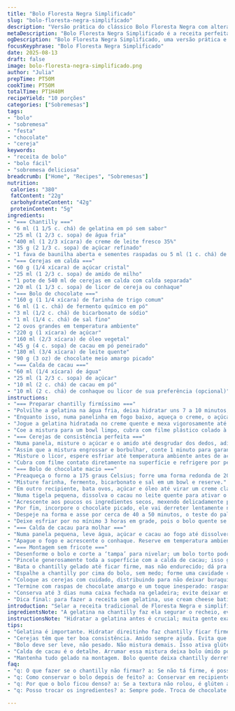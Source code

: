 ```yaml
---
title: "Bolo Floresta Negra Simplificado"
slug: "bolo-floresta-negra-simplificado"
description: "Versão prática do clássico Bolo Floresta Negra com alterações para agilizar o preparo e evitar ingredientes difíceis. Ajustes na quantidade de açúcar e substituição de chocolate meio amargo por um mais fácil de derreter e incorporar. Aplicação de gelatina na chantilly para firmeza sem perder leveza, além de um toque extra na cobertura com raspas de chocolate branco. Preparação do recheio de cerejas com amido de milho para dar consistência sem escorrer. O bolo é finalizado com um xarope de cacau enriquecido com conhaque, garantindo um aroma marcante. Ideal para quem quer resultado elegante sem complicação."
metaDescription: "Bolo Floresta Negra Simplificado é a receita perfeita para quem deseja um bolo leve, saboroso e prático de fazer com sabor autêntico."
ogDescription: "Bolo Floresta Negra Simplificado, uma versão prática e deliciosa do clássico, com ingredientes acessíveis e uma cobertura incrível."
focusKeyphrase: "Bolo Floresta Negra Simplificado"
date: 2025-08-13
draft: false
image: bolo-floresta-negra-simplificado.png
author: "Julia"
prepTime: PT50M
cookTime: PT50M
totalTime: PT1H40M
recipeYield: "10 porções"
categories: ["Sobremesas"]
tags:
- "bolo"
- "sobremesa"
- "festa"
- "chocolate"
- "cereja"
keywords:
- "receita de bolo"
- "bolo fácil"
- "sobremesa deliciosa"
breadcrumb: ["Home", "Recipes", "Sobremesas"]
nutrition: 
 calories: "380"
 fatContent: "22g"
 carbohydrateContent: "42g"
 proteinContent: "5g"
ingredients:
- "=== Chantilly ==="
- "6 ml (1 1/5 c. chá) de gelatina em pó sem sabor"
- "25 ml (1 2/3 c. sopa) de água fria"
- "400 ml (1 2/3 xícara) de creme de leite fresco 35%"
- "35 g (2 1/3 c. sopa) de açúcar refinado"
- "1 fava de baunilha aberta e sementes raspadas ou 5 ml (1 c. chá) de extrato de baunilha"
- "=== Cerejas em calda ==="
- "60 g (1/4 xícara) de açúcar cristal"
- "25 ml (1 2/3 c. sopa) de amido de milho"
- "1 pote de 540 ml de cerejas em calda com calda separada"
- "20 ml (1 1/3 c. sopa) de licor de cereja ou conhaque"
- "=== Bolo de chocolate ==="
- "160 g (1 1/4 xícara) de farinha de trigo comum"
- "6 ml (1 c. chá) de fermento químico em pó"
- "3 ml (1/2 c. chá) de bicarbonato de sódio"
- "1 ml (1/4 c. chá) de sal fino"
- "2 ovos grandes em temperatura ambiente"
- "220 g (1 xícara) de açúcar"
- "160 ml (2/3 xícara) de óleo vegetal"
- "45 g (4 c. sopa) de cacau em pó peneirado"
- "180 ml (3/4 xícara) de leite quente"
- "90 g (3 oz) de chocolate meio amargo picado"
- "=== Calda de cacau ==="
- "60 ml (1/4 xícara) de água"
- "25 ml (1 2/3 c. sopa) de açúcar"
- "10 ml (2 c. chá) de cacau em pó"
- "10 ml (2 c. chá) de conhaque ou licor de sua preferência (opcional)"
instructions:
- "=== Preparar chantilly firmíssimo ==="
- "Polvilhe a gelatina na água fria, deixa hidratar uns 7 a 10 minutos, até formar um gel meio transparente."
- "Enquanto isso, numa panelinha em fogo baixo, aqueça o creme, o açúcar e as sementes da baunilha até o açúcar dissolver, não deixe ferver para não ‘curtir’ o creme."
- "Jogue a gelatina hidratada no creme quente e mexa vigorosamente até estar homogêneo, cuidado para não deixar grumos."
- "Coe a mistura para um bowl limpo, cubra com filme plástico colado à superfície para evitar película e leve à geladeira por pelo menos 4 horas até firmar, mas não endurecer, a textura é pura ciência."
- "=== Cerejas de consistência perfeita ==="
- "Numa panela, misture o açúcar e o amido até desgrudar dos dedos, adiciona a calda das cerejas e leva ao fogo médio mexendo sempre para não empelotar."
- "Assim que a mistura engrossar e borbulhar, conte 1 minuto para garantir que o amido cozinhou e desligue o fogo."
- "Misture o licor, espere esfriar até temperatura ambiente antes de acrescentar as cerejas para não estragar a textura."
- "Cubra com filme contato diretamente na superfície e refrigere por pelo menos 3 horas. Antes de montar, mexa delicadamente para devolver a cremosidade e evitar que fique duro demais."
- "=== Bolo de chocolate macio ==="
- "Preaqueça o forno a 175 graus Celsius; forre uma forma redonda de 20 cm com papel manteiga no fundo."
- "Misture farinha, fermento, bicarbonato e sal em um bowl e reserve."
- "Em outro recipiente, bata ovos, açúcar e óleo até virar um creme claro e homogêneo — a textura é fundamental para bolo fofinho."
- "Numa tigela pequena, dissolva o cacau no leite quente para ativar o sabor e deixar o bolo úmido, depois junte ao creme de ovos."
- "Acrescente aos poucos os ingredientes secos, mexendo delicadamente para não desenvolver glúten demais — você quer leveza, não borracha."
- "Por fim, incorpore o chocolate picado, ele vai derreter lentamente no forno criando umas ‘piscadelas’ de sabor no bolo."
- "Despeje na forma e asse por cerca de 40 a 50 minutos, o teste do palito é rei: sair limpo, mas com algumas migalhas úmidas indica ponto ideal."
- "Deixe esfriar por no mínimo 3 horas em grade, pois o bolo quente se desmancha ao cortar."
- "=== Calda de cacau para molhar ==="
- "Numa panela pequena, leve água, açúcar e cacau ao fogo até dissolver totalmente o açúcar — o líquido deve ficar brilhante, cor intensa, não granulado."
- "Apague o fogo e acrescente o conhaque. Reserve em temperatura ambiente para uso."
- "=== Montagem sem fricote ==="
- "Desenforme o bolo e corte a ‘tampa’ para nivelar; um bolo torto pode destruir qualquer plano."
- "Pincele generosamente toda a superfície com a calda de cacau; isso garante um bolo úmido por dentro, que não resseca com a chantilly."
- "Bata o chantilly gelado até ficar firme, mas não endurecido; dá pra sentir pela textura — deve formar picos, porém ser maleável para espalhar."
- "Espalhe a chantilly por cima do bolo, sem medo; forme uma cavidade central para acomodar o recheio de cerejas."
- "Coloque as cerejas com cuidado, distribuindo para não deixar buraquinhos com calda."
- "Termine com raspas de chocolate amargo e um toque inesperado: raspas finas de chocolate branco, que quebram a monotonia e deixam o visual incrível."
- "Conserva até 3 dias numa caixa fechada na geladeira; evite deixar em contato direto com ar para não ressecar ou absorver odores."
- "Dica final: para fazer a receita sem gelatina, use cream cheese batido com creme de leite, mas o resultado é outra textura. Já pra morangos funciona também — acidez e doçura na medida certa."
introduction: "Selar a receita tradicional de Floresta Negra e simplificar sem perder o charme foi meu desafio. Aprendi na prática que a chantilly precisa de firmeza para segurar o recheio sem pesar. Reajustei as quantidades de açúcar e troquei o chocolate para garantir derretimento fácil e sabor intenso, nada de gingar na textura. A calda de cacau com conhaque entra não só pra molhar o bolo, mas pra dar aroma e sensação na hora de morder — quase um suspiro. O passo das cerejas em calda ganhou amido na medida, não escorre e não endurece, faz diferença."
ingredientsNote: "A gelatina na chantilly faz ela segurar o recheio, evita escorrer, funciona melhor que só creme batido — mas se faltar, substitua por cream cheese, deixa mais denso. Amido de milho no recheio é resolutivo pra dar liga nas cerejas, evita aquele líquido escorrendo tudo. O cacau precisa ser de boa qualidade, é ele que carrega o sabor do bolo todo. O conhaque é opcional, mas essencial pra marcar presença. Para o chocolate substituto, tente um chocolate meio amargo com pelo menos 50% cacau, facilita derreter e traz menos amargor."
instructionsNote: "Hidratar a gelatina antes é crucial; muita gente exagera na quantidade e fica emborrachado. O creme não pode ferver — dica valiosa para não talhar Chantilly aromatizado. No preparo das cerejas, mexer sempre pra não grudar e queimar na panela, já vi isso acontecer. Misturar os ingredientes secos do bolo delicadamente evita o bolo ficar pesado e denso demais. A temperatura do leite deve ser quente, mas não fervente, porque ajuda a acentuar o cacau. No forno, o teste do palito é tua referência universal — porém, o bolo ainda deve estar úmido no centro pra ficar macio. Pincelar o bolo com calda não é só frescura, hidrata e gruda a chantilly. Na montagem, manter o bolo gelado ajuda a chantilly segurar melhor, armazenamento certo mantém textura e sabor do bolo até o fim."
tips:
- "Gelatina é importante. Hidratar direitinho faz chantilly ficar firme. Muitos erram na quantidade — cuidado com isso. Batendo muito, pode ficar borrachenta. O creme deve estar quente ao adicionar a gelatina, para dissolver bem. Mais importante ainda, não deixa o creme ferver, talego da cozinha. Isso afeta a textura."
- "Cerejas têm que ter boa consistência. Amido sempre ajuda. Evita que suco escorra. Depois de misturar tudo, deixe esfriar antes de juntar as cerejas. Se aquecer demais, as cerejas molham tudo. Filmagem direta nas cerejas é essencial pra evitar película dura."
- "Bolo deve ser leve, não pesado. Não mistura demais. Isso ativa glúten e fica uma borracha. Mistura seca e úmida deve ser suave. Pré-aquecer o forno é obrigação. Não deixe pra última hora. Teste do palito é rei — algumas migalhas são ideais."
- "Calda de cacau é o detalhe. Arrumar essa mistura deixa bolo úmido por dentro. Uso de conhaque é opcional, mas adiciona um sabor sutil. O resultado é um bolo que dissolve na boca. Mistura a água até ficar brilhante. Isso faz diferença na apresentação."
- "Mantenha tudo gelado na montagem. Bolo quente deixa chantilly derreter, e isso não é o que queremos. Montagem é tudo. Formar um espaço para rechear é essencial. Raspas de chocolate branco acrescentam frescor e beleza. Cuida com armazenamento pra manter a textura e sabor."
faq:
- "q: O que fazer se o chantilly não firmar? a: Se não tá firme, é possível que a gelatina não tenha sido bem hidratada. Requer mais cuidado. Mentalmente, leve o creme ao fogo novamente. Cuidado pra não ferver. Misture bem só até a gelatina se dissolver."
- "q: Como conservar o bolo depois de feito? a: Conservar em recipiente fechado. Geladeira, claro. Se deixar exposto, vai ressecar. Pra ficar molhadinho, use filme plástico. Sempre bem coberto. Fique de olho na validade que é de até três dias."
- "q: Por que o bolo ficou denso? a: Se a textura não rolou, é glúten ativado. Mistura seca não é bem feita. Não fica mexendo — cuidado. Outra variável é o tempo de forno, porque se passar, a umidade vai embora. Bolo secão não rola."
- "q: Posso trocar os ingredientes? a: Sempre pode. Troca de chocolate é ok, mas cuidado com o teor de cacau. Se não tiver cerejas em calda, use morangos bem doces. Amido pode ser substituído por farinha, mas a textura muda. É o preço a se pagar por trocar."

---
```

